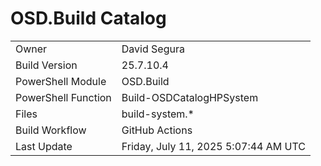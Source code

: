 ﻿# OSD.Build Catalog

| | |
|-|-|
| Owner | David Segura |
| Build Version | 25.7.10.4 |
| PowerShell Module | OSD.Build |
| PowerShell Function | Build-OSDCatalogHPSystem |
| Files | build-system.* |
| Build Workflow | GitHub Actions |
| Last Update | Friday, July 11, 2025 5:07:44 AM UTC |
